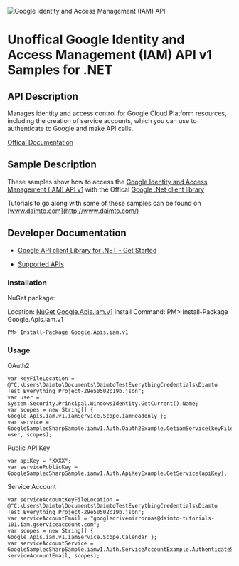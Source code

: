 ﻿![Google Identity and Access Management (IAM) API](http://www.google.com/images/icons/product/search-32.gif)

# Unoffical Google Identity and Access Management (IAM) API v1 Samples for .NET  

## API Description

Manages identity and access control for Google Cloud Platform resources, including the creation of service accounts, which you can use to authenticate to Google and make API calls.

[Offical Documentation](https://cloud.google.com/iam/)

## Sample Description

These samples show how to access the [Google Identity and Access Management (IAM) API v1](https://cloud.google.com/iam/) with the Offical [Google .Net client library](https://github.com/google/google-api-dotnet-client)

Tutorials to go along with some of these samples can be found on [www.daimto.com](http://www.daimto.com/)

## Developer Documentation

* [Google API client Library for .NET - Get Started](https://developers.google.com/api-client-library/dotnet/get_started)

* [Supported APIs](https://developers.google.com/api-client-library/dotnet/apis/)

### Installation

NuGet package:

Location: [NuGet Google.Apis.iam.v1](https://www.nuget.org/packages/Google.Apis.iam.v1)
Install Command: PM>  Install-Package Google.Apis.iam.v1

```
PM> Install-Package Google.Apis.iam.v1
```

### Usage

OAuth2
```
var keyFileLocation = @"C:\Users\Daimto\Documents\DaimtoTestEverythingCredentials\Diamto Test Everything Project-29e50502c19b.json";
var user = System.Security.Principal.WindowsIdentity.GetCurrent().Name;
var scopes = new String[] { Google.Apis.iam.v1.iamService.Scope.iamReadonly };
var service = GoogleSamplecSharpSample.iamv1.Auth.Oauth2Example.GetiamService(keyFileLocation, user, scopes);
```

Public API Key

```
var apiKey = "XXXX";
var servicePublicKey = GoogleSamplecSharpSample.iamv1.Auth.ApiKeyExample.GetService(apiKey);
```

Service Account
```
var serviceAccountKeyFileLocation = @"C:\Users\Daimto\Documents\DaimtoTestEverythingCredentials\Diamto Test Everything Project-29e50502c19b.json";
var serviceAccountEmail = "googledrivemirrornas@daimto-tutorials-101.iam.gserviceaccount.com";
var scopes = new String[] { Google.Apis.iam.v1.iamService.Scope.Calendar };            
var serviceAccountService = GoogleSamplecSharpSample.iamv1.Auth.ServiceAccountExample.AuthenticateServiceAccount(serviceAccountKeyFileLocation, serviceAccountEmail, scopes);
```
